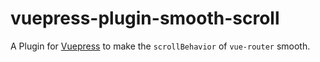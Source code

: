 # vuepress-plugin-smooth-scroll

A Plugin for [Vuepress](https://vuepress.vuejs.org/) to make the `scrollBehavior` of `vue-router` smooth.
